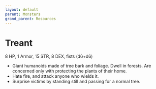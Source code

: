 ```yaml
---
layout: default
parent: Monsters
grand_parent: Resources
---
```


# Treant



8 HP, 1 Armor, 15 STR, 8 DEX, fists (d6+d6)
- Giant humanoids made of tree bark and foliage. Dwell in forests. Are concerned only with protecting the plants of their home.
- Hate fire, and attack anyone who wields it.
- Surprise victims by standing still and passing for a normal tree.


